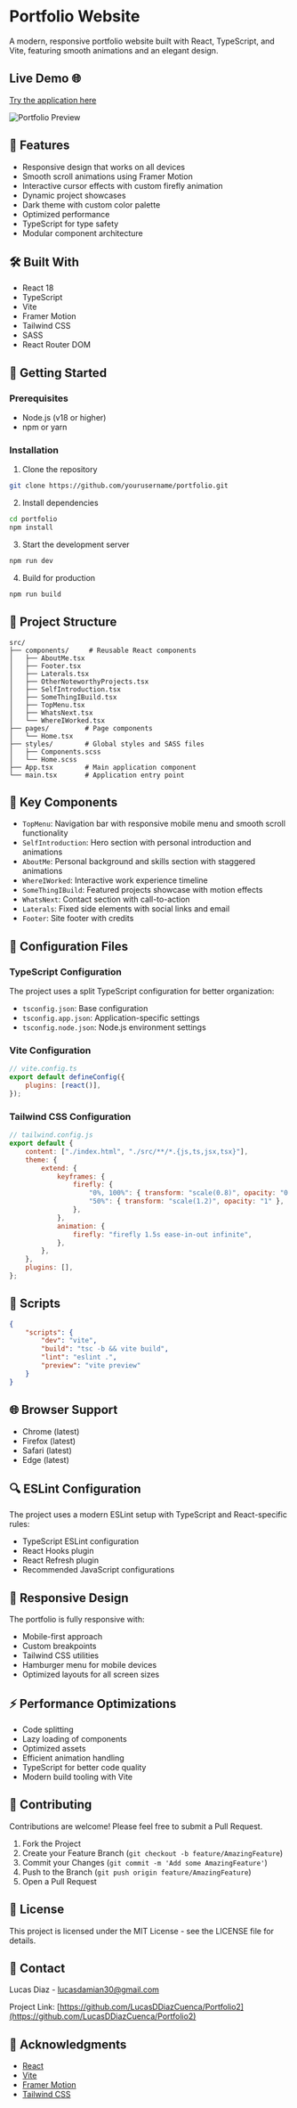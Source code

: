 # Portfolio Website

A modern, responsive portfolio website built with React, TypeScript, and Vite, featuring smooth animations and an elegant design.

## Live Demo 🌐

[Try the application here](https://lucasdiaz.site/)

![Portfolio Preview](./public/lucasReadmeImg.png)

## 🌟 Features

-   Responsive design that works on all devices
-   Smooth scroll animations using Framer Motion
-   Interactive cursor effects with custom firefly animation
-   Dynamic project showcases
-   Dark theme with custom color palette
-   Optimized performance
-   TypeScript for type safety
-   Modular component architecture

## 🛠️ Built With

-   React 18
-   TypeScript
-   Vite
-   Framer Motion
-   Tailwind CSS
-   SASS
-   React Router DOM

## 🚀 Getting Started

### Prerequisites

-   Node.js (v18 or higher)
-   npm or yarn

### Installation

1. Clone the repository

```bash
git clone https://github.com/yourusername/portfolio.git
```

2. Install dependencies

```bash
cd portfolio
npm install
```

3. Start the development server

```bash
npm run dev
```

4. Build for production

```bash
npm run build
```

## 📁 Project Structure

```
src/
├── components/     # Reusable React components
│   ├── AboutMe.tsx
│   ├── Footer.tsx
│   ├── Laterals.tsx
│   ├── OtherNoteworthyProjects.tsx
│   ├── SelfIntroduction.tsx
│   ├── SomeThingIBuild.tsx
│   ├── TopMenu.tsx
│   ├── WhatsNext.tsx
│   └── WhereIWorked.tsx
├── pages/         # Page components
│   └── Home.tsx
├── styles/        # Global styles and SASS files
│   ├── Components.scss
│   └── Home.scss
├── App.tsx        # Main application component
└── main.tsx       # Application entry point
```

## 🎨 Key Components

-   `TopMenu`: Navigation bar with responsive mobile menu and smooth scroll functionality
-   `SelfIntroduction`: Hero section with personal introduction and animations
-   `AboutMe`: Personal background and skills section with staggered animations
-   `WhereIWorked`: Interactive work experience timeline
-   `SomeThingIBuild`: Featured projects showcase with motion effects
-   `WhatsNext`: Contact section with call-to-action
-   `Laterals`: Fixed side elements with social links and email
-   `Footer`: Site footer with credits

## 🔧 Configuration Files

### TypeScript Configuration

The project uses a split TypeScript configuration for better organization:

-   `tsconfig.json`: Base configuration
-   `tsconfig.app.json`: Application-specific settings
-   `tsconfig.node.json`: Node.js environment settings

### Vite Configuration

```javascript
// vite.config.ts
export default defineConfig({
	plugins: [react()],
});
```

### Tailwind CSS Configuration

```javascript
// tailwind.config.js
export default {
	content: ["./index.html", "./src/**/*.{js,ts,jsx,tsx}"],
	theme: {
		extend: {
			keyframes: {
				firefly: {
					"0%, 100%": { transform: "scale(0.8)", opacity: "0.7" },
					"50%": { transform: "scale(1.2)", opacity: "1" },
				},
			},
			animation: {
				firefly: "firefly 1.5s ease-in-out infinite",
			},
		},
	},
	plugins: [],
};
```

## 🎯 Scripts

```json
{
	"scripts": {
		"dev": "vite",
		"build": "tsc -b && vite build",
		"lint": "eslint .",
		"preview": "vite preview"
	}
}
```

## 🌐 Browser Support

-   Chrome (latest)
-   Firefox (latest)
-   Safari (latest)
-   Edge (latest)

## 🔍 ESLint Configuration

The project uses a modern ESLint setup with TypeScript and React-specific rules:

-   TypeScript ESLint configuration
-   React Hooks plugin
-   React Refresh plugin
-   Recommended JavaScript configurations

## 📱 Responsive Design

The portfolio is fully responsive with:

-   Mobile-first approach
-   Custom breakpoints
-   Tailwind CSS utilities
-   Hamburger menu for mobile devices
-   Optimized layouts for all screen sizes

## ⚡ Performance Optimizations

-   Code splitting
-   Lazy loading of components
-   Optimized assets
-   Efficient animation handling
-   TypeScript for better code quality
-   Modern build tooling with Vite

## 🤝 Contributing

Contributions are welcome! Please feel free to submit a Pull Request.

1. Fork the Project
2. Create your Feature Branch (`git checkout -b feature/AmazingFeature`)
3. Commit your Changes (`git commit -m 'Add some AmazingFeature'`)
4. Push to the Branch (`git push origin feature/AmazingFeature`)
5. Open a Pull Request

## 📝 License

This project is licensed under the MIT License - see the LICENSE file for details.

## 📧 Contact

Lucas Diaz - lucasdamian30@gmail.com

Project Link: [https://github.com/LucasDDiazCuenca/Portfolio2](https://github.com/LucasDDiazCuenca/Portfolio2)

## 🙏 Acknowledgments

-   [React](https://reactjs.org/)
-   [Vite](https://vitejs.dev/)
-   [Framer Motion](https://www.framer.com/motion/)
-   [Tailwind CSS](https://tailwindcss.com/)
